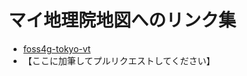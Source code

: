 # マイ地理院地図へのリンク集

- [foss4g-tokyo-vt](http://foss4g-tokyo-vt.github.io/gsimaps/)
- 【ここに加筆してプルリクエストしてください】

